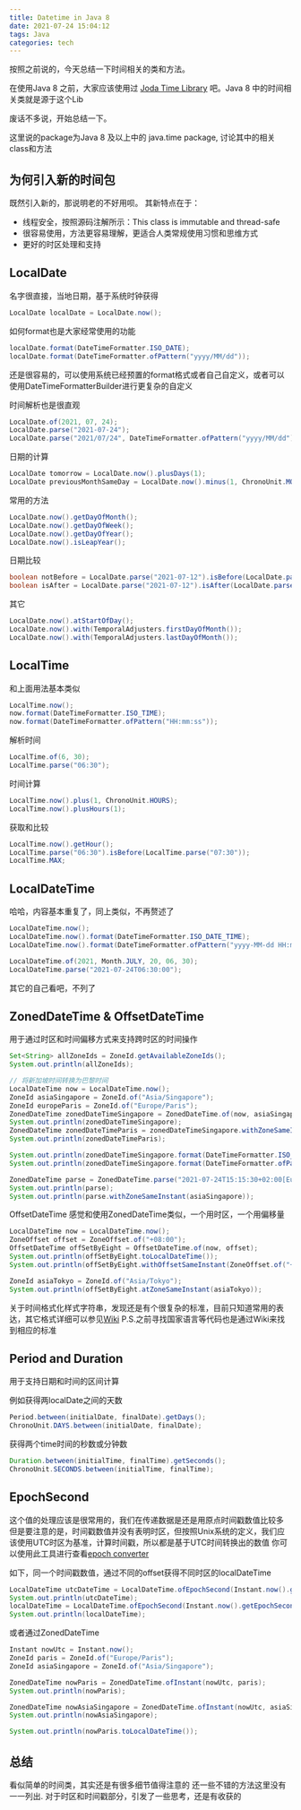 ```yaml
---
title: Datetime in Java 8
date: 2021-07-24 15:04:12
tags: Java
categories: tech
---
```


按照之前说的，今天总结一下时间相关的类和方法。

在使用Java 8 之前，大家应该使用过 [Joda Time Library](https://www.joda.org/joda-time/) 吧。Java 8 中的时间相关类就是源于这个Lib

废话不多说，开始总结一下。

这里说的package为Java 8 及以上中的 java.time package, 讨论其中的相关class和方法

<!-- more -->

## 为何引入新的时间包
既然引入新的，那说明老的不好用呗。
其新特点在于：
* 线程安全，按照源码注解所示：This class is immutable and thread-safe
* 很容易使用，方法更容易理解，更适合人类常规使用习惯和思维方式
* 更好的时区处理和支持

## LocalDate
名字很直接，当地日期，基于系统时钟获得
```java
LocalDate localDate = LocalDate.now();
```
如何format也是大家经常使用的功能
```java
localDate.format(DateTimeFormatter.ISO_DATE);
localDate.format(DateTimeFormatter.ofPattern("yyyy/MM/dd"));
```
还是很容易的，可以使用系统已经预置的format格式或者自己自定义，或者可以使用DateTimeFormatterBuilder进行更复杂的自定义

时间解析也是很直观
```java
LocalDate.of(2021, 07, 24);
LocalDate.parse("2021-07-24");
LocalDate.parse("2021/07/24", DateTimeFormatter.ofPattern("yyyy/MM/dd"))
```

日期的计算
```java
LocalDate tomorrow = LocalDate.now().plusDays(1);
LocalDate previousMonthSameDay = LocalDate.now().minus(1, ChronoUnit.MONTHS);
```

常用的方法
```java
LocalDate.now().getDayOfMonth();
LocalDate.now().getDayOfWeek();
LocalDate.now().getDayOfYear();
LocalDate.now().isLeapYear();
```

日期比较
```java
boolean notBefore = LocalDate.parse("2021-07-12").isBefore(LocalDate.parse("2021-07-11"));
boolean isAfter = LocalDate.parse("2021-07-12").isAfter(LocalDate.parse("2021-07-11"));
```

其它
```java
LocalDate.now().atStartOfDay();
LocalDate.now().with(TemporalAdjusters.firstDayOfMonth());
LocalDate.now().with(TemporalAdjusters.lastDayOfMonth());
```

## LocalTime
和上面用法基本类似
```java
LocalTime.now();
now.format(DateTimeFormatter.ISO_TIME);
now.format(DateTimeFormatter.ofPattern("HH:mm:ss"));
```
解析时间
```java
LocalTime.of(6, 30);
LocalTime.parse("06:30");
```
时间计算
```java
LocalTime.now().plus(1, ChronoUnit.HOURS);
LocalTime.now().plusHours(1);
```
获取和比较
```java
LocalTime.now().getHour();
LocalTime.parse("06:30").isBefore(LocalTime.parse("07:30"));
LocalTime.MAX;
```

## LocalDateTime
哈哈，内容基本重复了，同上类似，不再赘述了
```java
LocalDateTime.now();
LocalDateTime.now().format(DateTimeFormatter.ISO_DATE_TIME);
LocalDateTime.now().format(DateTimeFormatter.ofPattern("yyyy-MM-dd HH:mm:ss"));

LocalDateTime.of(2021, Month.JULY, 20, 06, 30);
LocalDateTime.parse("2021-07-24T06:30:00");
```
其它的自己看吧，不列了

## ZonedDateTime & OffsetDateTime
用于通过时区和时间偏移方式来支持跨时区的时间操作
```java
Set<String> allZoneIds = ZoneId.getAvailableZoneIds();
System.out.println(allZoneIds);

// 将新加坡时间转换为巴黎时间
LocalDateTime now = LocalDateTime.now();
ZoneId asiaSingapore = ZoneId.of("Asia/Singapore");
ZoneId europeParis = ZoneId.of("Europe/Paris");
ZonedDateTime zonedDateTimeSingapore = ZonedDateTime.of(now, asiaSingapore);
System.out.println(zonedDateTimeSingapore);
ZonedDateTime zonedDateTimeParis = zonedDateTimeSingapore.withZoneSameInstant(europeParis);
System.out.println(zonedDateTimeParis);

System.out.println(zonedDateTimeSingapore.format(DateTimeFormatter.ISO_ZONED_DATE_TIME));
System.out.println(zonedDateTimeSingapore.format(DateTimeFormatter.ofPattern("yyyy-MM-dd HH:mm:ss.SSSSSSZ zzzz")));

ZonedDateTime parse = ZonedDateTime.parse("2021-07-24T15:15:30+02:00[Europe/Paris]");
System.out.println(parse);
System.out.println(parse.withZoneSameInstant(asiaSingapore));
```
OffsetDateTime 感觉和使用ZonedDateTime类似，一个用时区，一个用偏移量
```java
LocalDateTime now = LocalDateTime.now();
ZoneOffset offset = ZoneOffset.of("+08:00");
OffsetDateTime offSetByEight = OffsetDateTime.of(now, offset);
System.out.println(offSetByEight.toLocalDateTime());
System.out.println(offSetByEight.withOffsetSameInstant(ZoneOffset.of("+09:00")));

ZoneId asiaTokyo = ZoneId.of("Asia/Tokyo");
System.out.println(offSetByEight.atZoneSameInstant(asiaTokyo));
```
关于时间格式化样式字符串，发现还是有个很复杂的标准，目前只知道常用的表达，其它格式详细可以参见[Wiki](https://en.wikipedia.org/wiki/ISO_8601)
P.S.之前寻找国家语言等代码也是通过Wiki来找到相应的标准

## Period and Duration
用于支持日期和时间的区间计算

例如获得两localDate之间的天数
```java
Period.between(initialDate, finalDate).getDays();
ChronoUnit.DAYS.between(initialDate, finalDate);
```

获得两个time时间的秒数或分钟数
```java
Duration.between(initialTime, finalTime).getSeconds();
ChronoUnit.SECONDS.between(initialTime, finalTime);
```

## EpochSecond
这个值的处理应该是很常用的，我们在传递数据是还是用原点时间戳数值比较多
但是要注意的是，时间戳数值并没有表明时区，但按照Unix系统的定义，我们应该使用UTC时区为基准，计算时间戳，所以都是基于UTC时间转换出的数值
你可以使用此工具进行查看[epoch converter](https://www.epochconverter.com/)

如下，同一个时间戳数值，通过不同的offset获得不同时区的localDateTime
```java
LocalDateTime utcDateTime = LocalDateTime.ofEpochSecond(Instant.now().getEpochSecond(), 0, ZoneOffset.UTC);
System.out.println(utcDateTime);
localDateTime = LocalDateTime.ofEpochSecond(Instant.now().getEpochSecond(), 0, ZoneOffset.of("+08:00"));
System.out.println(localDateTime);
```
或者通过ZonedDateTime
```java
Instant nowUtc = Instant.now();
ZoneId paris = ZoneId.of("Europe/Paris");
ZoneId asiaSingapore = ZoneId.of("Asia/Singapore");

ZonedDateTime nowParis = ZonedDateTime.ofInstant(nowUtc, paris);
System.out.println(nowParis);

ZonedDateTime nowAsiaSingapore = ZonedDateTime.ofInstant(nowUtc, asiaSingapore);
System.out.println(nowAsiaSingapore);

System.out.println(nowParis.toLocalDateTime());
```

## 总结
看似简单的时间类，其实还是有很多细节值得注意的
还一些不错的方法这里没有一一列出.
对于时区和时间戳部分，引发了一些思考，还是有收获的
